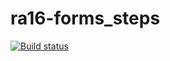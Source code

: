# ra16-forms_steps

[![Build status](https://ci.appveyor.com/api/projects/status/tlqe4kft15jidgf3?svg=true)](https://ci.appveyor.com/project/DmitriyAg1967/ra16-forms-steps)